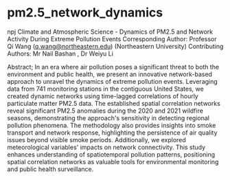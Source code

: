 # pm2.5_network_dynamics

npj Climate and Atmospheric Science - Dynamics of PM2.5 and Network Activity During Extreme Pollution Events
Corresponding Author: Professor Qi Wang (q.wang@northeastern.edu) (Northeastern University)
Contributing Authors: Mr Nail Bashan , Dr Weiyu Li

Abstract; In an era where air pollution poses a significant threat to both the environment and public health, we present an innovative network-based approach to unravel the dynamics of extreme pollution events. Leveraging data from 741 monitoring stations in the contiguous United States, we created dynamic networks using time-lagged correlations of hourly particulate matter PM2.5 data. The established spatial correlation networks reveal significant PM2.5 anomalies during the 2020 and 2021 wildfire seasons, demonstrating the approach's sensitivity in detecting regional pollution phenomena. The methodology also provides insights into smoke transport and network response, highlighting the persistence of air quality issues beyond visible smoke periods. Additionally, we explored meteorological variables' impacts on network connectivity. This study enhances understanding of spatiotemporal pollution patterns, positioning spatial correlation networks as valuable tools for environmental monitoring and public health surveillance.
